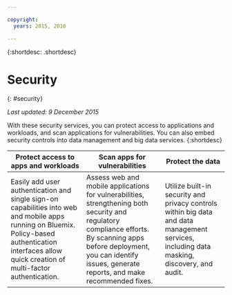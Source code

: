 ```yaml
---

copyright:
  years: 2015, 2016

---
```



{:shortdesc: .shortdesc} 


# Security
{: #security}

*Last updated: 9 December 2015*

With these security services, you can protect access to applications and workloads, and scan applications for vulnerabilities. You can also embed security controls into data management and big data services. 
{:shortdesc}


Protect access to apps and workloads | Scan apps for vulnerabilities | Protect the data
---- | ---- | ----
Easily add user authentication and single sign-on capabilities into web and mobile apps running on Bluemix. Policy-based authentication interfaces allow quick creation of multi-factor authentication. | Assess web and mobile applications for vulnerabilities, strengthening both security and regulatory compliance efforts. By scanning apps before deployment, you can identify issues, generate reports, and make recommended fixes. | Utilize built-in security and privacy controls within big data and data management services, including data masking, discovery, and audit.